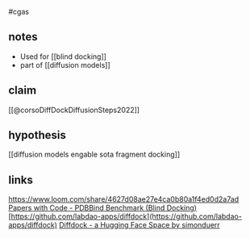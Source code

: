 #cgas 

## notes
* Used for [[blind docking]] 
* part of [[diffusion models]]

##  claim
[[@corsoDiffDockDiffusionSteps2022]]


## hypothesis  
[[diffusion models engable sota fragment docking]]



## links
https://www.loom.com/share/4627d08ae27e4ca0b80a1f4ed0d2a7ad
[Papers with Code - PDBBind Benchmark (Blind Docking)](https://paperswithcode.com/sota/blind-docking-on-pdbbind?p=diffdock-diffusion-steps-twists-and-turns-for)
[](https://github.com/labdao-apps/diffdock)[https://github.com/labdao-apps/diffdock](https://github.com/labdao-apps/diffdock)
[Diffdock - a Hugging Face Space by simonduerr](https://huggingface.co/spaces/simonduerr/diffdock)